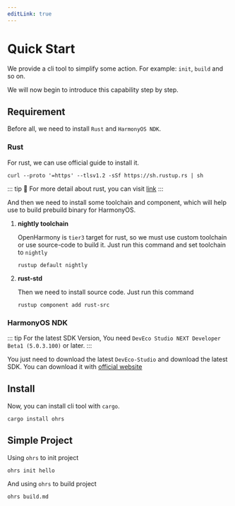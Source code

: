 ```yaml
---
editLink: true
---
```


# Quick Start

We provide a cli tool to simplify some action. For example: `init`, `build` and so on.

We will now begin to introduce this capability step by step.

## Requirement

Before all, we need to install `Rust` and `HarmonyOS NDK`.

### Rust

For rust, we can use official guide to install it.

```shell
curl --proto '=https' --tlsv1.2 -sSf https://sh.rustup.rs | sh
```

::: tip 🌈
For more detail about rust, you can visit [link](https://www.rust-lang.org/learn/get-started)
:::

And then we need to install some toolchain and component, which will help use to build prebuild binary for HarmonyOS.

1. **nightly toolchain**

   OpenHarmony is `tier3` target for rust, so we must use custom toolchain or use source-code to build it.
   Just run this command and set toolchain to `nightly`
   ```shell
   rustup default nightly
   ```
2. **rust-std**   

    Then we need to install source code. Just run this command
   ```shell
   rustup component add rust-src
   ```
   
### HarmonyOS NDK

::: tip
For the latest SDK Version, You need `DevEco Studio NEXT Developer Beta1 (5.0.3.100)` or later.
:::

You just need to download the latest `DevEco-Studio` and download the latest SDK. You can download it with [official website](https://developer.huawei.com/consumer/cn/deveco-studio/)

## Install

Now, you can install cli tool with `cargo`.

```shell
cargo install ohrs
```

## Simple Project

Using `ohrs` to init project

```shell
ohrs init hello
```

And using `ohrs` to build project

```shell
ohrs build.md
```
